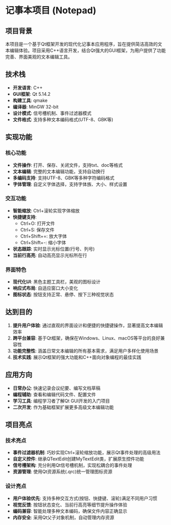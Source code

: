 # 记事本项目 (Notepad)

## 项目背景

本项目是一个基于Qt框架开发的现代化记事本应用程序，旨在提供简洁高效的文本编辑体验。项目采用C++语言开发，结合Qt强大的GUI框架，为用户提供了功能完善、界面美观的文本编辑工具。

## 技术栈

- **开发语言**: C++
- **GUI框架**: Qt 5.14.2
- **构建工具**: qmake
- **编译器**: MinGW 32-bit
- **设计模式**: 信号槽机制、事件过滤器模式
- **文件格式**: 支持多种文本编码格式(UTF-8、GBK等)

## 实现功能

### 核心功能
- **文件操作**: 打开、保存、关闭文件，支持txt、doc等格式
- **文本编辑**: 完整的文本编辑功能，支持自动换行
- **多编码支持**: 支持UTF-8、GBK等多种字符编码格式
- **字体管理**: 自定义字体选择，支持字体族、大小、样式设置

### 交互功能
- **智能缩放**: Ctrl+滚轮实现字体缩放
- **快捷键支持**: 
  - Ctrl+O: 打开文件
  - Ctrl+S: 保存文件
  - Ctrl+Shift+=: 放大字体
  - Ctrl+Shift+-: 缩小字体
- **状态跟踪**: 实时显示光标位置(行号、列号)
- **当前行高亮**: 自动高亮显示光标所在行

### 界面特色
- **现代化UI**: 黑色主题工具栏，美观的图标设计
- **响应式布局**: 自适应窗口大小变化
- **图标状态**: 按钮支持正常、悬停、按下三种视觉状态

## 达到目的

1. **提升用户体验**: 通过直观的界面设计和便捷的快捷键操作，显著提高文本编辑效率
2. **跨平台兼容**: 基于Qt框架，确保在Windows、Linux、macOS等平台的良好兼容性
3. **功能完整性**: 涵盖日常文本编辑的所有基本需求，满足用户多样化使用场景
4. **技术实践**: 展示Qt框架的强大功能和C++面向对象编程的最佳实践

## 应用方向

- **日常办公**: 快速记录会议纪要、编写文档草稿
- **编程辅助**: 查看和编辑代码文件、配置文件
- **学习工具**: 编程学习者了解Qt GUI开发的入门项目
- **二次开发**: 作为基础框架扩展更多高级文本编辑功能

## 项目亮点

### 技术亮点
- **事件过滤器机制**: 巧妙实现Ctrl+滚轮缩放功能，展示Qt事件处理的高级用法
- **自定义控件**: 继承QTextEdit创建MyTextEdit类，扩展原生控件功能
- **信号槽架构**: 充分利用Qt信号槽机制，实现松耦合的事件处理
- **资源管理**: 使用Qt资源系统(.qrc)统一管理图标资源

### 设计亮点
- **用户体验优先**: 支持多种交互方式(按钮、快捷键、滚轮)满足不同用户习惯
- **视觉反馈**: 按钮状态变化、当前行高亮等细节提升操作体验
- **编码兼容**: 智能处理多种文本编码，确保文件内容正确显示
- **内存安全**: 采用Qt父子对象机制，自动管理内存资源